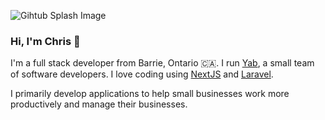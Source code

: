 ![Gihtub Splash Image](https://chrisblackwell.me/images/chris-github.png)


### Hi, I'm Chris 👋

I'm a full stack developer from Barrie, Ontario 🇨🇦.  I run [Yab](https://github.com/yabhq), a small team of software developers.  I love coding using [NextJS](https://github.com/vercel/next.js/) and [Laravel](https://github.com/laravel/laravel). 

I primarily develop applications to help small businesses work more productively and manage their businesses. 
